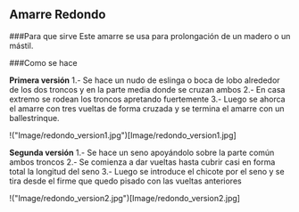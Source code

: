 ## Amarre Redondo

###Para que sirve
Este amarre se usa para prolongación de un madero o un mástil.

###Como se hace

**Primera versión**
1.- Se hace un nudo de eslinga o boca de lobo alrededor de los dos troncos y en la parte media donde se cruzan ambos
2.- En casa extremo se rodean los troncos apretando fuertemente
3.- Luego se ahorca el amarre con tres vueltas de forma cruzada y se termina el amarre con un ballestrinque.

!("Image/redondo_version1.jpg")[Image/redondo_version1.jpg]

**Segunda versión**
1.- Se hace un seno apoyándolo sobre la parte común  ambos troncos
2.- Se comienza a dar vueltas hasta cubrir casi en forma total la longitud del seno
3.- Luego se introduce el chicote por el seno y se tira desde el firme que quedo pisado con las vueltas anteriores

!("Image/redondo_version2.jpg")[Image/redondo_version2.jpg]
